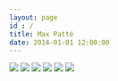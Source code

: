 ```yaml
---
layout: page
id : /
title: Max Patté
date: 2014-01-01 12:00:00
---
```


<div>
  <div class="Slideshow">
    <img class="Slideshow-image u-imgResponsive" src="/images/slideshow-1.jpg"/>
    <img class="Slideshow-image u-imgResponsive" src="/images/slideshow-2.jpg"/>
    <img class="Slideshow-image u-imgResponsive" src="/images/slideshow-3.jpg"/>
    <img class="Slideshow-image u-imgResponsive" src="/images/slideshow-4.jpg"/>
    <img class="Slideshow-image u-imgResponsive" src="/images/slideshow-5.jpg"/>
    <img class="Slideshow-placeholder u-imgResponsive" src="/images/slideshow-1.jpg"/>
  </div>
</div>
